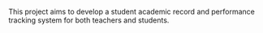 This project aims to develop a student academic record and performance tracking system for both teachers and students.
